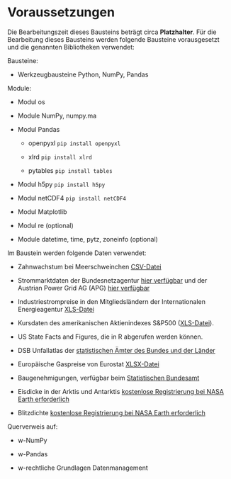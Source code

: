 # Voraussetzungen
Die Bearbeitungszeit dieses Bausteins beträgt circa **Platzhalter**. Für die Bearbeitung dieses Bausteins werden folgende Bausteine vorausgesetzt und die genannten Bibliotheken verwendet:

Bausteine: 

  - Werkzeugbausteine Python, NumPy, Pandas

Module:

  - Modul os

  - Module NumPy, numpy.ma 
  
  - Modul Pandas

    - openpyxl `pip install openpyxl`

    - xlrd `pip install xlrd`

    - pytables `pip install tables`

  - Modul h5py `pip install h5py`
  
  - Modul netCDF4 `pip install netCDF4`
  
  - Modul Matplotlib

  - Modul re (optional)

  - Module datetime, time, pytz, zoneinfo (optional)

Im Baustein werden folgende Daten verwendet:

  - Zahnwachstum bei Meerschweinchen [CSV-Datei](https://github.com/vincentarelbundock/Rdatasets/blob/master/csv/datasets/ToothGrowth.csv)
  
  - Strommarktdaten der Bundesnetzagentur [hier verfügbar](https://www.smard.de/home/downloadcenter/download-marktdaten/) und der Austrian Power Grid AG (APG) [hier verfügbar](https://markttransparenz.apg.at/de/markt/Markttransparenz/erzeugung/Erzeugung-pro-Typ)

  - Industriestrompreise in den Mitgliedsländern der Internationalen Energieagentur [XLS-Datei](https://www.gov.uk/government/uploads/system/uploads/attachment_data/file/670121/table_531.xls)

  - Kursdaten des amerikanischen Aktienindexes S&P500 ([XLS-Datei](https://img1.wsimg.com/blobby/go/e5e77e0b-59d1-44d9-ab25-4763ac982e53/downloads/ie_data.xls?ver=1712069253887)).

  - US State Facts and Figures, die in R abgerufen werden können.

  - DSB Unfallatlas der [statistischen Ämter des Bundes und der Länder](https://unfallatlas.statistikportal.de/)

  - Europäische Gaspreise von Eurostat [XLSX-Datei](https://ec.europa.eu/eurostat/statistics-explained/images/3/32/SE_figures_for_Gas_2023S2_v3.xlsx.)

  - Baugenehmigungen, verfügbar beim [Statistischen Bundesamt](https://www-genesis.destatis.de/datenbank/online/table/31111-0006/sequenz=tabelleErgebnis&selectionname=31111-0006&zeitscheiben=1)

  - Eisdicke in der Arktis und Antarktis [kostenlose Registrierung bei NASA Earth erforderlich](https://nsidc.org/data/ilatm1b/versions/2#anchor-data-access-tools)

  - Blitzdichte [kostenlose Registrierung bei NASA Earth erforderlich](https://www.earthdata.nasa.gov/data/catalog/ghrc-daac-lohrfc-2.3.2015)

Querverweis auf:

  - w-NumPy

  - w-Pandas

  - w-rechtliche Grundlagen Datenmanagement